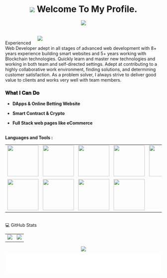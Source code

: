 <h1 align="center"><img src="https://media.giphy.com/media/hvRJCLFzcasrR4ia7z/giphy.gif" width="32"> Welcome To My Profile. </h1>
<p align="center">
  <a href="https://github.com/smartfox1203"><img src="https://readme-typing-svg.herokuapp.com/?lines=Creative,%20Passionate%20Efficient;Senior%20Full%20Stack%20Developer;8+%2B%20years%20of%20developing%20experience;&center=true&width=800&height=60"></a>
</p>

<br />

<img align="right" width="400" src="https://camo.githubusercontent.com/fa73289736064aba480d0708da37d7aa183a8c3e2bcc2f58c54285a3bbbeecc1/68747470733a2f2f7777772e61616c7068612e6e65742f77702d636f6e74656e742f75706c6f6164732f323032302f31322f66756c6c2d737461636b2d646576656c6f706d656e742e676966" />
  <p>
  Experienced Web Developer adept in all stages of advanced web development with 8+ years experience building smart websites and 5+ years working with Blockchain 
  technologies. Quickly learn and master new technologies and working in both team and self-directed settings. Adept at contributing to a highly collaborative work 
  environment, finding solutions, and determining customer satisfaction. As a problem solver, I always strive to deliver good value to clients and works very well with 
  team members.
  </p>


### 𝐖𝐡𝐚𝐭 𝐈 𝐂𝐚𝐧 𝐃𝐨
 
- **DApps & Online Betting Website**

- **Smart Contract & Crypto**

- **Full Stack web pages like eCommerce**
##

**Languages and Tools :**  

<table>
  <tr>
    <td><img src="https://cdn.jsdelivr.net/gh/devicons/devicon/icons/c/c-original.svg" width="100" height="100" /></td>
    <td><img src="https://cdn.jsdelivr.net/gh/devicons/devicon/icons/cplusplus/cplusplus-original.svg" width="100" height="100"  /></td>
    <td><img src="https://cdn.jsdelivr.net/gh/devicons/devicon/icons/javascript/javascript-original.svg" width="100" height="100"  /></td>
    <td><img src="https://cdn.jsdelivr.net/gh/devicons/devicon/icons/typescript/typescript-original.svg" width="100" height="100"  /></td>
    <td><img src="https://cdn.jsdelivr.net/gh/devicons/devicon/icons/php/php-original.svg" width="100" height="100"  /></td>
    <td><img src="https://cdn.jsdelivr.net/gh/devicons/devicon/icons/python/python-original.svg" width="100" height="100"  /></td>
    <td><img src="https://cdn.jsdelivr.net/gh/devicons/devicon/icons/java/java-original.svg" width="100" height="100"  /></td>
    <td><img src="https://cdn.jsdelivr.net/gh/devicons/devicon/icons/go/go-original-wordmark.svg" width="100" height="100"  /></td>
    <td><img src="https://cdn.jsdelivr.net/gh/devicons/devicon/icons/react/react-original.svg" width="100" height="100"  /></td>
    <td><img src="https://cdn.jsdelivr.net/gh/devicons/devicon/icons/vuejs/vuejs-original.svg" width="100" height="100"  /></td>
    <td><img src="https://cdn.jsdelivr.net/gh/devicons/devicon/icons/angularjs/angularjs-original.svg" width="100" height="100"  /></td>
    <td><img src="https://cdn.jsdelivr.net/gh/devicons/devicon/icons/bootstrap/bootstrap-original.svg" width="100" height="100"  /></td>
    <td><img src="https://cdn.jsdelivr.net/gh/devicons/devicon/icons/nextjs/nextjs-original-wordmark.svg" width="100" height="100"  /></td>
  </tr>
    <td><img src="https://cdn.jsdelivr.net/gh/devicons/devicon/icons/nodejs/nodejs-original.svg" width="100" height="100"  /></td>
    <td><img src="https://cdn.jsdelivr.net/gh/devicons/devicon/icons/express/express-original.svg" width="100" height="100"  /></td>
    <td><img src="https://cdn.jsdelivr.net/gh/devicons/devicon/icons/nuxtjs/nuxtjs-original.svg" width="100" height="100"  /></td>
    <td><img src="https://cdn.jsdelivr.net/gh/devicons/devicon/icons/django/django-plain.svg" width="100" height="100"  /></td>
    <td></td>
    <td></td>
    <td></td>
    <td></td>
    <td></td>
    <td></td>
    <td></td>
    <td></td>
    <td></td>
  <tr>
   </tr>
   <tr>
   </tr>
  </table>
<br />
 💻 GitHub Stats

<table width="100%">
    <tr>
        <td>
        <img height="200em" src="https://github-readme-stats.vercel.app/api?username=OlekSytn&show_icons=true&hide_border=true" /> 
        </td>
        <td> 
        <img height="200em" src="https://github-readme-stats.vercel.app/api/top-langs/?username=OlekSytn&show_icons=true&hide_border=true&layout=compact&langs_count=8"/> 
        </td>
    </tr>
    <table>
    <div align="center"  width="100%">
        <img src="https://github-profile-trophy.vercel.app/?username=OlekSytn&theme=onedark&rank=SECRET,SSS,SS,S,AAA,AA,A,B&margin-w=10&margin-h=10">
    </div>
    <img align='center'  height="70" alt="Thanks" width="100%" src="https://github.com/Kushal997-das/Kushal997-das/blob/master/Profile%20generator/marquee.svg"/>
